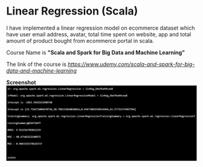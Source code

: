 # Linear Regression (Scala)

I have implemented a linear regression model on ecommerce dataset which have user email address, avatar, total time spent on website, app and total amount of product bought from ecommerce portal in scala. 

Course Name is **"Scala and Spark for Big Data and Machine Learning"**

The link of the course is *https://www.udemy.com/scala-and-spark-for-big-data-and-machine-learning*

**Screenshot**
![alt_text](https://github.com/TDeepanshPandey/Linear_Regression_Scala/blob/master/LinearRegressionScreenshot.jpg)

